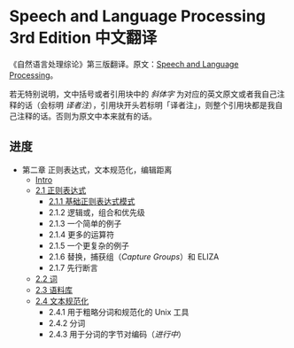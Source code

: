 # Speech and Language Processing 3rd Edition 中文翻译

《自然语言处理综论》第三版翻译。原文：[Speech and Language Processing](https://web.stanford.edu/~jurafsky/slp3/)。

若无特别说明，文中括号或者引用块中的 *斜体字* 为对应的英文原文或者我自己注释的话（会标明 *译者注*），引用块开头若标明「译者注」，则整个引用块都是我自己注释的话。否则为原文中本来就有的话。

## 进度

- 第二章 正则表达式，文本规范化，编辑距离
  - [Intro](chapter2/intro.md)
  - [2.1 正则表达式](chapter2/2.1_Regular-Expressions.md)
    - [2.1.1 基础正则表达式模式](chapter2/2.1_Regular-Expressions.md#211-基础正则表达式模式)
    - 2.1.2 逻辑或，组合和优先级
    - 2.1.3 一个简单的例子
    - 2.1.4 更多的运算符
    - 2.1.5 一个更复杂的例子
    - 2.1.6 替换，捕获组（*Capture Groups*）和 ELIZA
    - 2.1.7 先行断言
  - [2.2 词](chapter2/2.2_Words.md)
  - [2.3 语料库](chapter2/2.3_Corpora.md)
  - [2.4 文本规范化](chapter2/2.4_Text-Normalization.md)
    - 2.4.1 用于粗略分词和规范化的 Unix 工具
    - 2.4.2 分词
    - 2.4.3 用于分词的字节对编码（*进行中*）
